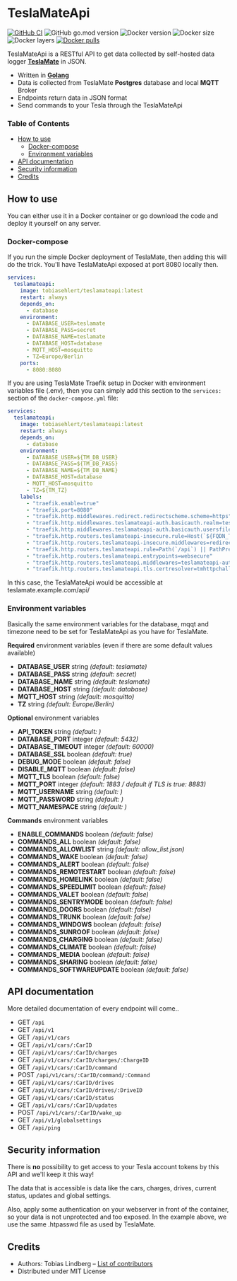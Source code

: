 # TeslaMateApi

[![GitHub CI](https://github.com/tobiasehlert/teslamateapi/workflows/build/badge.svg?branch=main)](https://github.com/tobiasehlert/teslamateapi/actions?query=workflow%3Abuild)
![GitHub go.mod version](https://img.shields.io/github/go-mod/go-version/tobiasehlert/teslamateapi)
![Docker version](https://img.shields.io/docker/v/tobiasehlert/teslamateapi/latest)
![Docker size](https://img.shields.io/docker/image-size/tobiasehlert/teslamateapi/latest)
![Docker layers](https://img.shields.io/microbadger/layers/tobiasehlert/teslamateapi/latest)
[![Docker pulls](https://img.shields.io/docker/pulls/tobiasehlert/teslamateapi)](https://hub.docker.com/r/tobiasehlert/teslamateapi)

TeslaMateApi is a RESTful API to get data collected by self-hosted data logger **[TeslaMate](https://github.com/adriankumpf/teslamate)** in JSON.

- Written in **[Golang](https://golang.org/)**
- Data is collected from TeslaMate **Postgres** database and local **MQTT** Broker
- Endpoints return data in JSON format
- Send commands to your Tesla through the TeslaMateApi

### Table of Contents

- [How to use](#how-to-use)
  - [Docker-compose](#docker-compose)
  - [Environment variables](#environment-variables)
- [API documentation](#api-documentation)
- [Security information](#security-information)
- [Credits](#credits)

## How to use

You can either use it in a Docker container or go download the code and deploy it yourself on any server.

### Docker-compose

If you run the simple Docker deployment of TeslaMate, then adding this will do the trick. You'll have TeslaMateApi exposed at port 8080 locally then.

```yaml
services:
  teslamateapi:
    image: tobiasehlert/teslamateapi:latest
    restart: always
    depends_on:
      - database
    environment:
      - DATABASE_USER=teslamate
      - DATABASE_PASS=secret
      - DATABASE_NAME=teslamate
      - DATABASE_HOST=database
      - MQTT_HOST=mosquitto
      - TZ=Europe/Berlin
    ports:
      - 8080:8080
```

If you are using TeslaMate Traefik setup in Docker with environment variables file (.env), then you can simply add this section to the `services:` section of the `docker-compose.yml` file:

```yaml
services:
  teslamateapi:
    image: tobiasehlert/teslamateapi:latest
    restart: always
    depends_on:
      - database
    environment:
      - DATABASE_USER=${TM_DB_USER}
      - DATABASE_PASS=${TM_DB_PASS}
      - DATABASE_NAME=${TM_DB_NAME}
      - DATABASE_HOST=database
      - MQTT_HOST=mosquitto
      - TZ=${TM_TZ}
    labels:
      - "traefik.enable=true"
      - "traefik.port=8080"
      - "traefik.http.middlewares.redirect.redirectscheme.scheme=https"
      - "traefik.http.middlewares.teslamateapi-auth.basicauth.realm=teslamateapi"
      - "traefik.http.middlewares.teslamateapi-auth.basicauth.usersfile=/auth/.htpasswd"
      - "traefik.http.routers.teslamateapi-insecure.rule=Host(`${FQDN_TM}`)"
      - "traefik.http.routers.teslamateapi-insecure.middlewares=redirect"
      - "traefik.http.routers.teslamateapi.rule=Path(`/api`) || PathPrefix(`/api/`)"
      - "traefik.http.routers.teslamateapi.entrypoints=websecure"
      - "traefik.http.routers.teslamateapi.middlewares=teslamateapi-auth"
      - "traefik.http.routers.teslamateapi.tls.certresolver=tmhttpchallenge"
```

In this case, the TeslaMateApi would be accessible at teslamate.example.com/api/

### Environment variables

Basically the same environment variables for the database, mqqt and timezone need to be set for TeslaMateApi as you have for TeslaMate.

**Required** environment variables (even if there are some default values available)

- **DATABASE_USER** string *(default: teslamate)*
- **DATABASE_PASS** string *(default: secret)*
- **DATABASE_NAME** string *(default: teslamate)*
- **DATABASE_HOST** string *(default: database)*
- **MQTT_HOST** string *(default: mosquitto)*
- **TZ** string *(default: Europe/Berlin)*

**Optional** environment variables

- **API_TOKEN** string *(default: )*
- **DATABASE_PORT** integer *(default: 5432)*
- **DATABASE_TIMEOUT** integer *(default: 60000)*
- **DATABASE_SSL** boolean *(default: true)*
- **DEBUG_MODE** boolean *(default: false)*
- **DISABLE_MQTT** boolean *(default: false)*
- **MQTT_TLS** boolean *(default: false)*
- **MQTT_PORT** integer *(default: 1883 / default if TLS is true: 8883)*
- **MQTT_USERNAME** string *(default: )*
- **MQTT_PASSWORD** string *(default: )*
- **MQTT_NAMESPACE** string *(default: )*

**Commands** environment variables

- **ENABLE_COMMANDS** boolean *(default: false)*
- **COMMANDS_ALL** boolean *(default: false)*
- **COMMANDS_ALLOWLIST** string *(default: allow_list.json)*
- **COMMANDS_WAKE** boolean *(default: false)*
- **COMMANDS_ALERT** boolean *(default: false)*
- **COMMANDS_REMOTESTART** boolean *(default: false)*
- **COMMANDS_HOMELINK** boolean *(default: false)*
- **COMMANDS_SPEEDLIMIT** boolean *(default: false)*
- **COMMANDS_VALET** boolean *(default: false)*
- **COMMANDS_SENTRYMODE** boolean *(default: false)*
- **COMMANDS_DOORS** boolean *(default: false)*
- **COMMANDS_TRUNK** boolean *(default: false)*
- **COMMANDS_WINDOWS** boolean *(default: false)*
- **COMMANDS_SUNROOF** boolean *(default: false)*
- **COMMANDS_CHARGING** boolean *(default: false)*
- **COMMANDS_CLIMATE** boolean *(default: false)*
- **COMMANDS_MEDIA** boolean *(default: false)*
- **COMMANDS_SHARING** boolean *(default: false)*
- **COMMANDS_SOFTWAREUPDATE** boolean *(default: false)*

## API documentation

More detailed documentation of every endpoint will come..

- GET `/api`
- GET `/api/v1`
- GET `/api/v1/cars`
- GET `/api/v1/cars/:CarID`
- GET `/api/v1/cars/:CarID/charges`
- GET `/api/v1/cars/:CarID/charges/:ChargeID`
- GET `/api/v1/cars/:CarID/command`
- POST `/api/v1/cars/:CarID/command/:Command`
- GET `/api/v1/cars/:CarID/drives`
- GET `/api/v1/cars/:CarID/drives/:DriveID`
- GET `/api/v1/cars/:CarID/status`
- GET `/api/v1/cars/:CarID/updates`
- POST `/api/v1/cars/:CarID/wake_up`
- GET `/api/v1/globalsettings`
- GET `/api/ping`

## Security information

There is **no** possibility to get access to your Tesla account tokens by this API and we'll keep it this way!

The data that is accessible is data like the cars, charges, drives, current status, updates and global settings.

Also, apply some authentication on your webserver in front of the container, so your data is not unprotected and too exposed. In the example above, we use the same .htpasswd file as used by TeslaMate.

## Credits

- Authors: Tobias Lindberg – [List of contributors](https://github.com/tobiasehlert/teslamateapi/graphs/contributors)
- Distributed under MIT License

